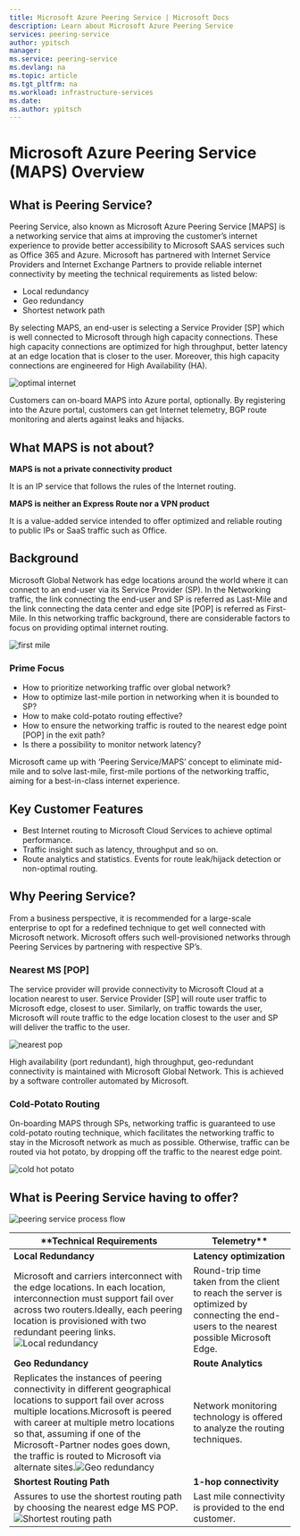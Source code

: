 ```yaml
---
title: Microsoft Azure Peering Service | Microsoft Docs
description: Learn about Microsoft Azure Peering Service
services: peering-service
author: ypitsch
manager: 
ms.service: peering-service
ms.devlang: na
ms.topic: article
ms.tgt_pltfrm: na
ms.workload: infrastructure-services
ms.date: 
ms.author: ypitsch
---
```


# Microsoft Azure Peering Service (MAPS) Overview
## What is Peering Service? 

Peering Service, also known as Microsoft Azure Peering Service [MAPS] is a networking service that aims at improving the customer’s internet experience to provide better accessibility to Microsoft SAAS services such as Office 365 and Azure. Microsoft has partnered with Internet Service Providers and Internet Exchange Partners to provide reliable internet connectivity by meeting the technical requirements as listed below:
- Local redundancy
- Geo redundancy
- Shortest network path

By selecting MAPS, an end-user is selecting a Service Provider [SP] which is well connected to Microsoft through high capacity connections. These high capacity connections are optimized for high throughput, better latency at an edge location that is closer to the user. Moreover, this high capacity connections are engineered for High Availability (HA).

![optimal internet](./media/peering-service-about/peering-service-optimal-internet-connectivity-final.png)

Customers can on-board MAPS into Azure portal, optionally. By registering into the Azure portal, customers can get Internet telemetry, BGP route monitoring and alerts against leaks and hijacks.

## What MAPS is not about?
**MAPS is not a private connectivity product**

It is an IP service that follows the rules of the Internet routing. 

**MAPS is neither an Express Route nor a VPN product**

It is a value-added service intended to offer optimized and reliable routing to public IPs or SaaS traffic such as Office.

## Background

Microsoft Global Network has edge locations around the world where it can connect to an end-user via its Service Provider (SP). In the Networking traffic, the link connecting the end-user and SP is referred as Last-Mile and the link connecting the data center and edge site [POP] is referred as First-Mile. In this networking traffic background, there are considerable factors to focus on providing optimal internet routing.

![first mile ](./media/peering-service-about/peering-service-background1.png)

### Prime Focus 

- How to prioritize networking traffic over global network?
- How to optimize last-mile portion in networking when it is bounded to SP?
- How to make cold-potato routing effective?
- How to ensure the networking traffic is routed to the nearest edge point [POP] in the exit path?
- Is there a possibility to monitor network latency?

Microsoft came up with ‘Peering Service/MAPS’ concept to eliminate mid-mile and to solve last-mile, first-mile portions of the networking traffic, aiming for a best-in-class internet experience.

## Key Customer Features
 -	Best Internet routing to Microsoft Cloud Services to achieve optimal performance. 
 -	Traffic insight such as latency, throughput and so on.
 -	Route analytics and statistics. Events for route leak/hijack detection or non-optimal routing. 

## Why Peering Service?
From a business perspective, it is recommended for a large-scale enterprise to opt for a redefined technique to get well connected with Microsoft network. Microsoft offers such well-provisioned networks through Peering Services by partnering with respective SP’s.  

### Nearest MS [POP]

The service provider will provide connectivity to Microsoft Cloud at a location nearest to user. Service Provider [SP] will route user traffic to Microsoft edge, closest to user. Similarly, on traffic towards the user, Microsoft will route traffic to the edge location closest to the user and SP will deliver the traffic to the user.

![nearest pop](./media/peering-service-about/peering-service-Behind-the-Scene.png)

High availability (port redundant), high throughput, geo-redundant connectivity is maintained with Microsoft Global Network. This is achieved by a software controller automated by Microsoft. 

### Cold-Potato Routing

On-boarding MAPS through SPs, networking traffic is guaranteed to use cold-potato routing technique, which facilitates the networking traffic to stay in the Microsoft network as much as possible. Otherwise, traffic can be routed via hot potato, by dropping off the traffic to the nearest edge point.

![cold hot potato](./media/peering-service-about/peering-service-cold-hot-potato.png)

## What is Peering Service having to offer?

![peering service process flow](./media/peering-service-about/peering-service-process-flow.png)

| **Technical Requirements |  Telemetry**|
|-----------|-------------------------------|
| **Local Redundancy**|**Latency optimization**|
Microsoft and carriers interconnect with the edge locations. In each location, interconnection must support fail over across two routers.Ideally, each peering location is provisioned with two redundant peering links.![Local redundancy](./media/peering-service-about/peering-service-local-redundancy.png)|Round-trip time taken from the client to reach the server is optimized by connecting the end-users to the nearest possible Microsoft Edge.|
| **Geo Redundancy**|**Route Analytics**|
Replicates the instances of peering connectivity in different geographical locations to support fail over across multiple locations.Microsoft is peered with career at multiple metro locations so that, assuming if one of the Microsoft-Partner nodes goes down, the traffic is routed to Microsoft via alternate sites.![Geo redundancy](./media/peering-service-about/peering-service-geo-redundancy.png)|Network monitoring technology is offered to analyze the routing techniques.|
| **Shortest Routing Path**|**1-hop connectivity**|
Assures to use the shortest routing path by choosing the nearest edge MS POP.![Shortest routing path](./media/peering-service-about/peering-service-shortest-path.png)|Last mile connectivity is provided to the end customer.|









